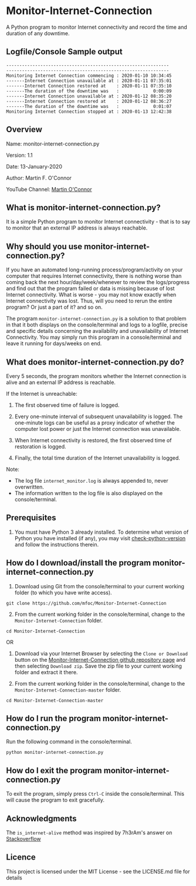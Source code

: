 # Monitor-Internet-Connection
A Python program to monitor Internet connectivity and record the time and duration of any downtime.


Logfile/Console Sample output
-----------------------------

```
--------------------------------------------------------------
--------------------------------------------------------------
Monitoring Internet Connection commencing : 2020-01-10 10:34:45
-------Internet Connection unavailable at : 2020-01-11 07:35:01
-------Internet Connection restored at    : 2020-01-11 07:35:10
-------The duration of the downtime was   :             0:00:09
-------Internet Connection unavailable at : 2020-01-12 08:35:20
-------Internet Connection restored at    : 2020-01-12 08:36:27
-------The duration of the downtime was   :             0:01:07
Monitoring Internet Connection stopped at : 2020-01-13 12:42:38
```

Overview
--------
Name: 		monitor-internet-connection.py

Version: 	1.1

Date: 		13-January-2020

Author: 	Martin F. O'Connor

YouTube Channel:  [Martin O'Connor](https://www.youtube.com/channel/UCSmYfqnVlhB418ugEZxudQw)


What is monitor-internet-connection.py?
---------------------------------------
It is a simple Python program to monitor Internet connectivity - that is to say to monitor that an external IP address is always reachable.


Why should you use monitor-internet-connection.py?
-------------------------------------------------
If you have an automated long-running process/program/activity on your computer that requires Internet connectivity, there is nothing worse than coming back the next hour/day/week/whenever to review the logs/progress and find out that the program failed or data is missing because of lost Internet connectivity.  What is worse - you may not know exactly when Internet connectivity was lost.  Thus, will you need to rerun the entire program? Or just a part of it? and so on.

The program `monitor-internet-connection.py` is a solution to that problem in that it both displays on the console/terminal and logs to a logfile, precise and specific details concerning the availability and unavailability of Internet Connectivity.  You may simply run this program in a console/terminal and leave it running for days/weeks on end.


What does monitor-internet-connection.py do?
--------------------------------------------
Every 5 seconds, the program monitors whether the Internet connection is alive and an external IP address is reachable.

If the Internet is unreachable:

1) The first observed time of failure is logged. 

2) Every one-minute interval of subsequent unavailability is logged. The one-minute logs can be useful as a proxy indicator of whether the computer lost power or just the Internet connection was unavailable.

3) When Internet connectivity is restored, the first observed time of restoration is logged. 
    
4) Finally, the total time duration of the Internet unavailability is logged.

Note:

-  The log file `internet_monitor.log` is always appended to, never overwritten.  
-  The information written to the log file is also displayed on the console/terminal.

Prerequisites
-------------
1) You must have Python 3 already installed.  To determine what version of Python you have installed (if any), you may visit [check-python-version](https://phoenixnap.com/kb/check-python-version) and follow the instructions therein.


How do I download/install the program monitor-internet-connection.py
-------------------------------------------------------------------

1)  Download using Git from the console/terminal to your current working folder (to which you have write access).
```console
git clone https://github.com/mfoc/Monitor-Internet-Connection
```

2)  From the current working folder in the console/terminal, change to the `Monitor-Internet-Connection` folder.
```console
cd Monitor-Internet-Connection
```

OR

1) Download via your Internet Browser by selecting the `Clone or Download` button on the [Monitor-Internet-Connection github repository page](https://github.com/mfoc/Monitor-Internet-Connection) and then selecting `Download zip`.  Save the zip file to your current working folder and extract it there.

2)  From the current working folder in the console/terminal, change to the `Monitor-Internet-Connection-master` folder.
```console
cd Monitor-Internet-Connection-master
```


How do I run the program monitor-internet-connection.py
-------------------------------------------------------
Run the following command in the console/terminal.

```console
python monitor-internet-connection.py
```

How do I exit the program monitor-internet-connection.py
-------------------------------------------------------
To exit the program, simply press `Ctrl-C` inside the console/terminal.  This will cause the program to exit gracefully.


Acknowledgments
---------------
The `is_internet-alive` method was inspired by 7h3rAm's answer on [Stackoverflow](https://stackoverflow.com/questions/3764291/checking-network-connection)


Licence
---------------
This project is licensed under the MIT License - see the LICENSE.md file for details
